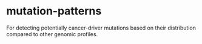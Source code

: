 # mutation-patterns
For detecting potentially cancer-driver mutations based on their distribution compared to other genomic profiles.

